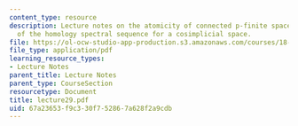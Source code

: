```yaml
---
content_type: resource
description: Lecture notes on the atomicity of connected p-finite spaces and the convergence
  of the homology spectral sequence for a cosimplicial space.
file: https://ol-ocw-studio-app-production.s3.amazonaws.com/courses/18-917-topics-in-algebraic-topology-the-sullivan-conjecture-fall-2007/67a23653f9c330f752867a628f2a9cdb_lecture29.pdf
file_type: application/pdf
learning_resource_types:
- Lecture Notes
parent_title: Lecture Notes
parent_type: CourseSection
resourcetype: Document
title: lecture29.pdf
uid: 67a23653-f9c3-30f7-5286-7a628f2a9cdb
---
```

